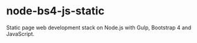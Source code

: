 # node-bs4-js-static
Static page web development stack on Node.js with Gulp, Bootstrap 4 and JavaScript.
